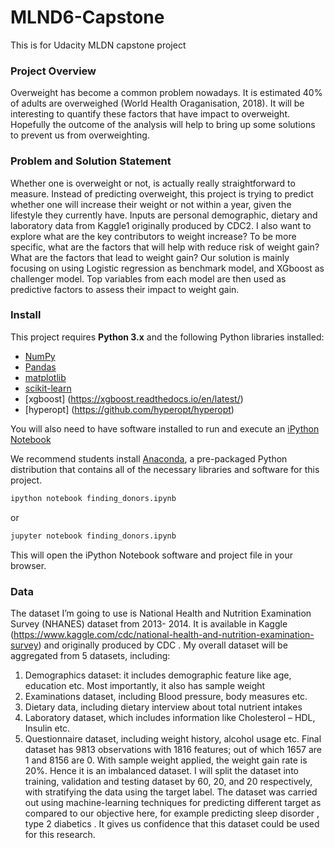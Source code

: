 # MLND6-Capstone
This is for Udacity MLDN capstone project
### Project Overview 
Overweight has become a common problem nowadays. It is estimated 40% of adults are overweighed (World Health Oraganisation, 2018). 
It will be interesting to quantify these factors that have impact to overweight. 
Hopefully the outcome of the analysis will help to bring up some solutions to prevent us from overweighting.

### Problem and Solution Statement
Whether one is overweight or not, is actually really straightforward to measure. Instead of predicting overweight, this project is trying
to predict whether one will increase their weight or not within a year, given the lifestyle they currently have. 
Inputs are personal demographic, dietary and laboratory data from Kaggle1 originally produced by CDC2.
I also want to explore what are the key contributors to weight increase? To be more specific, what are the factors that will help with 
reduce risk of weight gain? What are the factors that lead to weight gain?
Our solution is mainly focusing on using Logistic regression as benchmark model, and XGboost as challenger model.
Top variables from each model are then used as predictive factors to assess their impact to weight gain.

### Install

This project requires **Python 3.x** and the following Python libraries installed:

- [NumPy](http://www.numpy.org/)
- [Pandas](http://pandas.pydata.org)
- [matplotlib](http://matplotlib.org/)
- [scikit-learn](http://scikit-learn.org/stable/)
- [xgboost] (https://xgboost.readthedocs.io/en/latest/)
- [hyperopt] (https://github.com/hyperopt/hyperopt)

You will also need to have software installed to run and execute an [iPython Notebook](http://ipython.org/notebook.html)

We recommend students install [Anaconda](https://www.continuum.io/downloads), a pre-packaged Python distribution that contains all of the necessary libraries and software for this project. 

```bash
ipython notebook finding_donors.ipynb
```  
or
```bash
jupyter notebook finding_donors.ipynb
```

This will open the iPython Notebook software and project file in your browser.



### Data

The dataset I’m going to use is National Health and Nutrition Examination Survey (NHANES) dataset from 2013- 2014. It is available in 
Kaggle (https://www.kaggle.com/cdc/national-health-and-nutrition-examination-survey) and originally produced by CDC . 
My overall dataset will be aggregated from 5 datasets, including:
1.	Demographics dataset: it includes demographic feature like age, education etc. Most importantly, it also has sample weight  
2.	Examinations dataset, including Blood pressure, body measures etc.
3.	Dietary data, including dietary interview about total nutrient intakes
4.	Laboratory dataset, which includes information like Cholesterol – HDL, Insulin etc.
5.	Questionnaire dataset, including weight history, alcohol usage etc.
Final dataset has 9813 observations with 1816 features; out of which 1657 are 1 and 8156 are 0. With sample weight applied,
the weight gain rate is 20%. Hence it is an imbalanced dataset. I will split the dataset into training, validation and testing dataset by 60, 20, and 20 respectively, with stratifying the data using the target label. 
The dataset was carried out using machine-learning techniques for predicting different target as compared to our objective here, 
for example predicting sleep disorder , type 2 diabetics  . It gives us confidence that this dataset could be used for this research. 
